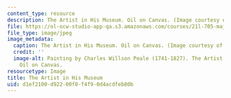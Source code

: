 ```yaml
---
content_type: resource
description: The Artist in His Museum. Oil on Canvas. (Image courtesy of wikipedia.org.)
file: https://ol-ocw-studio-app-qa.s3.amazonaws.com/courses/21l-705-major-authors-americas-literary-scientists-fall-2010/d1ef2100d92200f0f4f90d4acdfeb80b_21l-705f10.jpg
file_type: image/jpeg
image_metadata:
  caption: The Artist in His Museum. Oil on Canvas. (Image courtesy of [wikipedia.org](http://upload.wikimedia.org/wikipedia/commons/c/c8/C_W_Peale_-_The_Artist_in_His_Museum.jpg).)
  credit: ''
  image-alt: Painting by Charles Willson Peale (1741-1827). The Artist in His Museum.
    Oil on Canvas.
resourcetype: Image
title: The Artist in His Museum
uid: d1ef2100-d922-00f0-f4f9-0d4acdfeb80b
---
```

